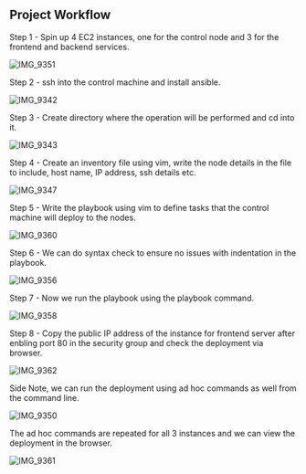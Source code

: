 ## Project Workflow

Step 1 - Spin up 4 EC2 instances, one for the control node and 3 for the frontend and backend services.

![IMG_9351](https://user-images.githubusercontent.com/93732510/159123863-febbe04b-0030-43ba-b5fe-7dd9b1e091c1.jpg)

Step 2 - ssh into the control machine and install ansible.

![IMG_9342](https://user-images.githubusercontent.com/93732510/159124101-8dabca8a-68d2-4cf1-b311-04e5e11ebf13.jpg)

Step 3 - Create directory where the operation will be performed and cd into it. 

![IMG_9343](https://user-images.githubusercontent.com/93732510/159124505-090e956d-eb1f-4151-be79-21d814d896ea.jpg)

Step 4 -  Create an inventory file using vim, write the node details in the file to include, host name, IP address, ssh details etc.

![IMG_9347](https://user-images.githubusercontent.com/93732510/159124685-ccba25af-607d-4731-998a-7ea49ca52312.jpg)

Step 5 - Write the playbook using vim to define tasks that the control machine will deploy to the nodes.

![IMG_9360](https://user-images.githubusercontent.com/93732510/159124812-04cda92a-14bf-48fc-9bdd-5e65d8506911.jpg)

Step 6 - We can do syntax check to ensure no issues with indentation in the playbook.

![IMG_9356](https://user-images.githubusercontent.com/93732510/159125010-f9b7b7cd-e07f-4fe5-8779-490a3864635f.jpg)

Step 7 - Now we run the playbook using the playbook command.

![IMG_9358](https://user-images.githubusercontent.com/93732510/159125084-618dace3-c18f-45ea-a9c0-8c7cb7ff7e81.jpg)

Step 8 - Copy the public IP address of the instance for frontend server after enbling port 80 in the security group and check the deployment via browser.

![IMG_9362](https://user-images.githubusercontent.com/93732510/159125989-f6969ed3-b831-4864-ac16-b5cffa16525d.jpg)

Side Note, we can run the deployment using ad hoc commands as well from the command line. 

![IMG_9350](https://user-images.githubusercontent.com/93732510/159126111-cf11e5c4-e915-479a-8f2a-ba321bd6f171.jpg)

The ad hoc commands are repeated for all 3 instances and we can view the deployment in the browser.

![IMG_9361](https://user-images.githubusercontent.com/93732510/159126227-82ba39fb-c509-4285-9791-c83a6a8e9f7a.jpg)








